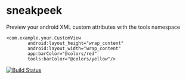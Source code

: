 # sneakpeek

Preview your android XML custom attributes with the tools namespace

```
<com.example.your.CustomView
        android:layout_height="wrap_content"
        android:layout_width="wrap_content"
        app:barColor="@colors/red"
        tools:barColor="@colors/yellow"/>
```


[![Build Status](https://travis-ci.org/giljulio/sneakpeek.svg?branch=master)](https://travis-ci.org/giljulio/sneakpeek)

